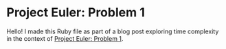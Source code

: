 # Project Euler: Problem 1

Hello! I made this Ruby file as part of a blog post exploring time complexity in the context of [Project Euler: Problem 1](https://projecteuler.net/problem=1).
